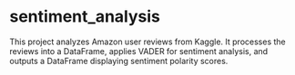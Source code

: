 # sentiment_analysis
This project analyzes Amazon user reviews from Kaggle. It processes the reviews into a DataFrame, applies VADER for sentiment analysis, and outputs a DataFrame displaying sentiment polarity scores.

